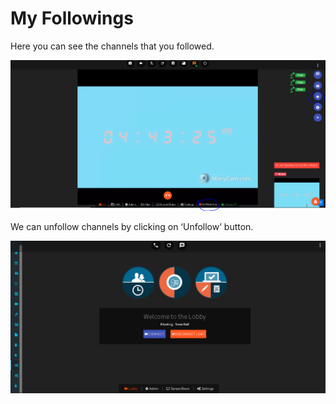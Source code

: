 # My Followings

Here you can see the channels that you followed.

![](../.gitbook/assets/image%20%2837%29.png)

We can unfollow channels by clicking on ‘Unfollow’ button.

![](../.gitbook/assets/image%20%28172%29.png)



